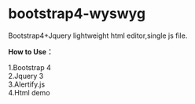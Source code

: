 # bootstrap4-wyswyg
Bootstrap4+Jquery  lightweight html editor,single js file.

<b>How to Use：</b><br>
  
1.Bootstrap 4 <br>
2.Jquery 3<br>
3.Alertify.js <br>
4.Html demo<br>

<form><input id="descr" name="descr" type="hidden"/></form><br>
<script src="${relpath}/bootstrap/js/bootstrap-wysiwyg.js"></script><br>
<script><br>
    $(function () {<br>
        $("#descr").initWysiwyg(true);<br>
    });<br>
</script><br>

